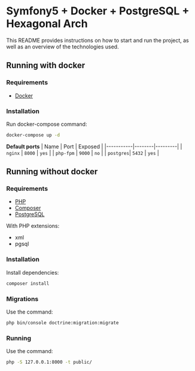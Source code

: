 # Symfony5 + Docker + PostgreSQL + Hexagonal Arch

This README provides instructions on how to start and run the project, as well as an overview of the technologies used.

## Running with docker

### Requirements
- [Docker](https://docs.docker.com/engine/install)

### Installation
Run docker-compose command:
```sh
docker-compose up -d
```

**Default ports**
| Name      | Port   | Exposed |
|-----------|--------|---------|
| `nginx`   | `8000` | `yes`   |
| `php-fpm` | `9000` | `no`    |
| `postgres`| `5432` | `yes`   |


## Running without docker 
### Requirements
- [PHP](https://www.php.net/downloads.php)
- [Composer](https://getcomposer.org/download)
- [PostgreSQL](https://www.postgresql.org/download/)

With PHP extensions:
- xml
- pgsql

### Installation
Install dependencies: 
```sh
composer install
```

### Migrations
Use the command:
```sh
php bin/console doctrine:migration:migrate
```

### Running
Use the command:
```sh
php -S 127.0.0.1:8000 -t public/ 
```

